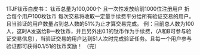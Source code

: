 1TJF钛币白皮书：
钛币总量为100,000个
且一次性发放给前1000位注册用户
折合每个用户100枚钛币
每次交易将收取一定量手续费平分给所有验证交易的用户。
且当验证的用户数量占到总人数的51%为止才算交易完成。
例：目前总人数为100人，这时A发送给B一枚钛币，并且另外出0.1的钛币作为手续费，（A和B可参与验证交易信息），当验证交易的用户达到51人次时完成验证任务。且每一个用户参与验证都可获得0.1/51的钛币奖励！
（完）
